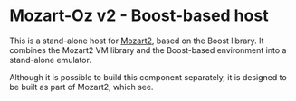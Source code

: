 # Mozart-Oz v2 - Boost-based host

This is a stand-alone host for [Mozart2](https://github.com/mozart/mozart2),
based on the Boost library. It combines the Mozart2 VM library and the
Boost-based environment into a stand-alone emulator.

Although it is possible to build this component separately, it is designed to be
built as part of Mozart2, which see.
